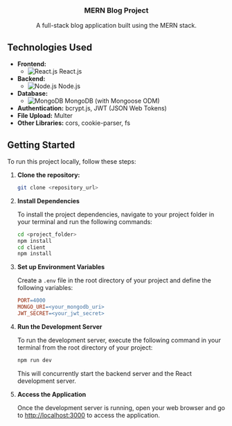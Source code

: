 
<div align="center">
  <h3 align="center">MERN Blog Project</h3>
  <p align="center">A full-stack blog application built using the MERN stack.</p>
</div>

## Technologies Used

- **Frontend:**
  - ![React.js](https://img.shields.io/badge/React.js-005400?style=for-the-badge&logo=reactdotjs&logoColor=white) React.js
- **Backend:**
  - ![Node.js](https://img.shields.io/badge/Node.js-f084e0?style=for-the-badge&logo=nodedotjs&logoColor=white) Node.js
- **Database:**
  - ![MongoDB](https://img.shields.io/badge/MongoDB-a082e0?style=for-the-badge&logo=mongo&logoColor=white) MongoDB (with Mongoose ODM)
- **Authentication:** bcrypt.js, JWT (JSON Web Tokens)
- **File Upload:** Multer
- **Other Libraries:** cors, cookie-parser, fs

## Getting Started

To run this project locally, follow these steps:

1. **Clone the repository:**

   ```bash
   git clone <repository_url>
   ```

2. **Install Dependencies**

    To install the project dependencies, navigate to your project folder in your terminal and run the following commands:

    ```bash
    cd <project_folder>
    npm install
    cd client
    npm install
    ```

3. **Set up Environment Variables**

    Create a `.env` file in the root directory of your project and define the following variables:

    ```makefile
    PORT=4000
    MONGO_URI=<your_mongodb_uri>
    JWT_SECRET=<your_jwt_secret>
    ```

4. **Run the Development Server**

    To run the development server, execute the following command in your terminal from the root directory of your project:

    ```bash
    npm run dev
    ```

    This will concurrently start the backend server and the React development server.

5. **Access the Application**

    Once the development server is running, open your web browser and go to [http://localhost:3000](http://localhost:3000) to access the application.
